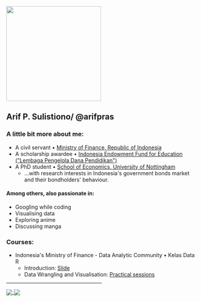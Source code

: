 <a href="https://avatars.githubusercontent.com/u/65521327?v=4">
  <img align="center" src = "https://avatars.githubusercontent.com/u/65521327?v=4" width="250" height="250"/>
</a>

## Arif P. Sulistiono/ @arifpras

<h3 align="left">A little bit more about me:</h3>

- A civil servant • <a href="https://www.kemenkeu.go.id/">Ministry of Finance, Republic of Indonesia</a>
- A scholarship awardee • <a href="https://www.lpdp.kemenkeu.go.id/in/home">Indonesia Endowment Fund for Education ("Lembaga Pengelola Dana Pendidikan")</a>
- A PhD student • <a href="https://www.nottingham.ac.uk/economics/people/arif.sulistiono">School of Economics, University of Nottingham</a>
  + ...with research interests in Indonesia's government bonds market and their bondholders' behaviour.

<h4 align="left">Among others, also passionate in:</h4>

- Googling while coding
- Visualising data
- Exploring anime
- Discussing manga

<h3 align="left">Courses:</h3>

- Indonesia's Ministry of Finance - Data Analytic Community • Kelas Data R
  - Introduction: <a href="https://arifpras.github.io/KelasData/">Slide</a>
  - Data Wrangling and Visualisation: <a href="https://arifpras.github.io/WranglingViz/">Practical sessions</a>

<hr style="width:50%;text-align:left;margin-left:0">

<a href="https://github.com/arifpras/github-readme-stats">
  <img align="center" src="https://github-readme-stats.vercel.app/api?username=arifpras&show_icons=true&theme=gotham&count_private=true&hide_border=true)](https://github.com/arifpras/github-readme-stats" />
</a>
<a href="https://github.com/arifpras/github-readme-stats">
  <img align="center" src="https://github-readme-stats.vercel.app/api/top-langs/?username=arifpras&theme=gotham&layout=compact&hide_border=true)](https://github.com/arifpras/github-readme-stats" />
</a>
